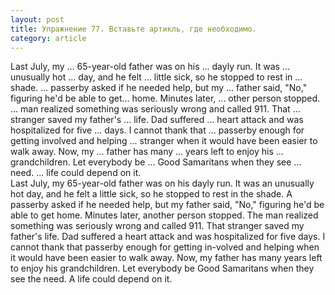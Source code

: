 ```yaml
---
layout: post
title: Упражнение 77. Вставьте артикль, где необходимо.
category: article
---
```

<section class="question">
Last July, my ... 65-year-old father was on his ... dayly run. It was ... unusually hot ... day, and he felt ... little sick, so he stopped to rest in ... shade. ... passerby asked if he needed help, but my ... father said, "No," figuring he'd be able to get... home. Minutes later, ... other person stopped. ... man realized something was seriously wrong and called 911. That ... stranger saved my father's ... life. Dad suffered ... heart attack and was hospitalized for five ... days.
I cannot thank that ... passerby enough for getting involved and helping ... stranger when it would have been easier to walk away. Now, my ... father has many ... years left to enjoy his ... grandchildren.
Let everybody be ... Good Samaritans when they see ... need. ... life could depend on it.
</section>

<section class="answer">
Last July, my 65-year-old father was on his dayly run. It was an unusually hot day, and he felt a little sick, so he stopped to rest in the shade. A passerby asked if he needed help, but my father said, "No," figuring he'd be able to get home. Minutes later, another person stopped. The man realized something was seriously wrong and called 911. That stranger saved my father's life. Dad suffered a heart attack and was hospitalized for five days. I cannot thank that passerby enough for getting in-volved and helping when it would have been easier to walk away. Now, my father has many years left to enjoy his grandchildren. Let everybody be Good Samaritans when they see the need. A life could depend on it.
</section>